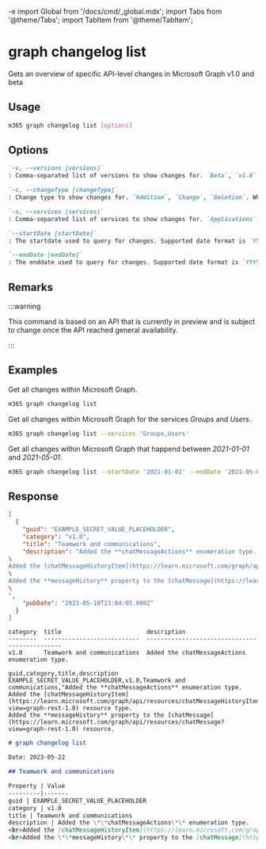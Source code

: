-e <!-- DISCLAIMER: All secrets, passwords, and sensitive values in this document are examples only and not real credentials. -->
import Global from '/docs/cmd/_global.mdx';
import Tabs from '@theme/Tabs';
import TabItem from '@theme/TabItem';

# graph changelog list

Gets an overview of specific API-level changes in Microsoft Graph v1.0 and beta

## Usage

```sh
m365 graph changelog list [options]
```

## Options

```md definition-list
`-v, --versions [versions]`
: Comma-separated list of versions to show changes for. `Beta`, `v1.0`. When no version is selected all versions are returned.

`-c, --changeType [changeType]`
: Change type to show changes for. `Addition`, `Change`, `Deletion`. When no changeType is selected all change types are returned.

`-s, --services [services]`
: Comma-separated list of services to show changes for. `Applications`, `Calendar`, `Change notifications`, `Cloud communications`, `Compliance`, `Cross-device experiences`, `Customer booking`, `Device and app management`, `Education`, `Files`, `Financials`, `Groups`, `Identity and access`, `Mail`, `Notes`, `Notifications`, `People and workplace intelligence`, `Personal contacts`, `Reports`, `Search`, `Security`, `Sites and lists`, `Tasks and plans`, `Teamwork`, `To-do tasks`, `Users`, `Workbooks and charts`. When no service is selected all services are returned.

`--startDate [startDate]`
: The startdate used to query for changes. Supported date format is `YYYY-MM-DD`. When no date is specified all changes are returned.

`--endDate [endDate]`
: The enddate used to query for changes. Supported date format is `YYYY-MM-DD`. When no date is specified all changes are returned.
```

<Global />

## Remarks

:::warning

This command is based on an API that is currently in preview and is subject to change once the API reached general availability.

:::

## Examples

Get all changes within Microsoft Graph.

```sh
m365 graph changelog list
```

Get all changes within Microsoft Graph for the services _Groups_ and _Users_.

```sh
m365 graph changelog list --services 'Groups,Users'
```

Get all changes within Microsoft Graph that happend between _2021-01-01_ and _2021-05-01_.

```sh
m365 graph changelog list --startDate '2021-01-01' --endDate '2021-05-01'
```

## Response

<Tabs>
  <TabItem value="JSON">

  ```json
  [
    {
      "guid": "EXAMPLE_SECRET_VALUE_PLACEHOLDER",
      "category": "v1.0",
      "title": "Teamwork and communications",
      "description": "Added the **chatMessageActions** enumeration type.\
Added the [chatMessageHistoryItem](https://learn.microsoft.com/graph/api/resources/chatMessageHistoryItem?view=graph-rest-1.0) resource type.\
Added the **messageHistory** property to the [chatMessage](https://learn.microsoft.com/graph/api/resources/chatMessage?view=graph-rest-1.0) resource.\
",
      "pubDate": "2023-05-18T23:04:05.000Z"
    }
  ]
  ```

  </TabItem>
  <TabItem value="Text">

  ```text
  category  title                        description
  --------  ---------------------------  ----------------------------------------------
  v1.0      Teamwork and communications  Added the chatMessageActions enumeration type.
  ```

  </TabItem>
  <TabItem value="CSV">

  ```csv
  guid,category,title,description
  EXAMPLE_SECRET_VALUE_PLACEHOLDER,v1.0,Teamwork and communications,"Added the **chatMessageActions** enumeration type.
  Added the [chatMessageHistoryItem](https://learn.microsoft.com/graph/api/resources/chatMessageHistoryItem?view=graph-rest-1.0) resource type.
  Added the **messageHistory** property to the [chatMessage](https://learn.microsoft.com/graph/api/resources/chatMessage?view=graph-rest-1.0) resource.
  ```

  </TabItem>
  <TabItem value="Markdown">

  ```md
  # graph changelog list 

  Date: 2023-05-22

  ## Teamwork and communications

  Property | Value
  ---------|-------
  guid | EXAMPLE_SECRET_VALUE_PLACEHOLDER
  category | v1.0
  title | Teamwork and communications
  description | Added the \*\*chatMessageActions\*\* enumeration type.
  <br>Added the [chatMessageHistoryItem](https://learn.microsoft.com/graph/api/resources/chatMessageHistoryItem?view=graph-rest-1.0) resource type.
  <br>Added the \*\*messageHistory\*\* property to the [chatMessage](https://learn.microsoft.com/graph/api/resources/chatMessage?view=graph-rest-1.0) resource.
  ```

  </TabItem>
</Tabs>
